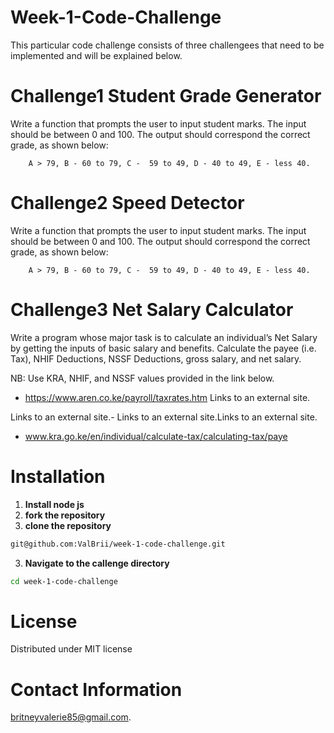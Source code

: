 # Week-1-Code-Challenge
This particular code challenge consists of three challengees that need to be implemented and will be explained below.

# Challenge1 Student Grade Generator
Write a function that prompts the user to input student marks. The input should be between 0 and 100. The output should correspond the correct grade, as shown below: 

        A > 79, B - 60 to 79, C -  59 to 49, D - 40 to 49, E - less 40.

# Challenge2 Speed Detector
Write a function that prompts the user to input student marks. The input should be between 0 and 100. The output should correspond the correct grade, as shown below: 

        A > 79, B - 60 to 79, C -  59 to 49, D - 40 to 49, E - less 40.

# Challenge3 Net Salary Calculator
Write a program whose major task is to calculate an individual’s Net Salary by getting the inputs of basic salary and benefits. Calculate the payee (i.e. Tax), NHIF Deductions, NSSF Deductions, gross salary, and net salary. 

NB: Use KRA, NHIF, and NSSF values provided in the link below.

- https://www.aren.co.ke/payroll/taxrates.htm Links to an external site.

Links to an external site.-  Links to an external site.Links to an external site.

- www.kra.go.ke/en/individual/calculate-tax/calculating-tax/paye

# Installation 
1. **Install node js**
2. **fork the repository**
3. **clone the repository**
```bash
git@github.com:ValBrii/week-1-code-challenge.git
```
3. **Navigate to the callenge directory**
```bash
cd week-1-code-challenge
```
# License
Distributed under MIT license

# Contact Information
britneyvalerie85@gmail.com.